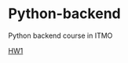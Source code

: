 # Python-backend
Python backend course in ITMO

[HW1](https://github.com/dzaripov/Python-backend/tree/main/HW1) 
